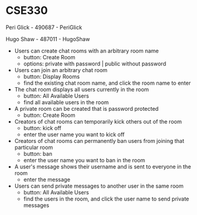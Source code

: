 # CSE330
Peri Glick - 490687 - PeriGlick

Hugo Shaw - 487011 - HugoShaw


- Users can create chat rooms with an arbitrary room name
    - button: Create Room
    - options: private with password | public without password
- Users can join an arbitrary chat room
    - button: Display Rooms
    - find the existing chat room name, and click the room name to enter
- The chat room displays all users currently in the room 
    - button: All Available Users
    - find all available users in the room 
- A private room can be created that is password protected 
    - button: Create Room
- Creators of chat rooms can temporarily kick others out of the room 
    - button: kick off
    - enter the user name you want to kick off
- Creators of chat rooms can permanently ban users from joining that particular room
    - button: ban
    - enter the user name you want to ban in the room
- A user's message shows their username and is sent to everyone in the room
    - enter the message
- Users can send private messages to another user in the same room
    - button: All Available Users
    - find the users in the room, and click the user name to send private messages

